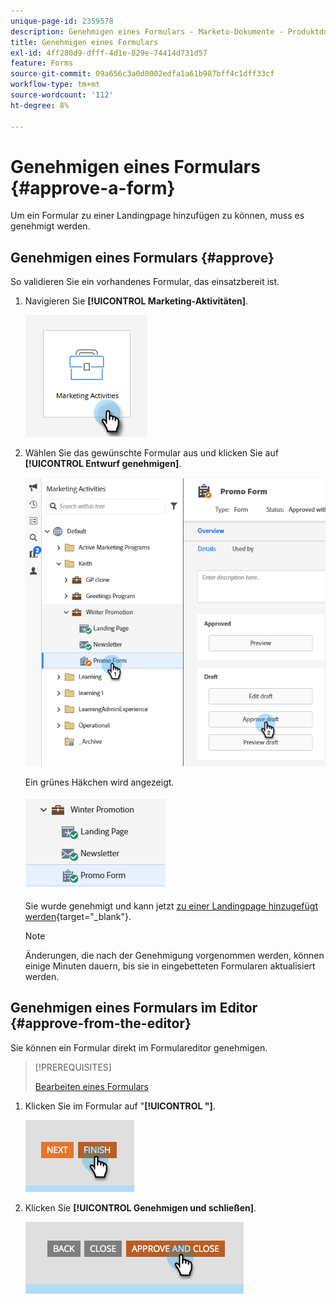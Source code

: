 ```yaml
---
unique-page-id: 2359578
description: Genehmigen eines Formulars - Marketo-Dokumente - Produktdokumentation
title: Genehmigen eines Formulars
exl-id: 4ff280d9-dfff-4d1e-829e-74414d731d57
feature: Forms
source-git-commit: 09a656c3a0d0002edfa1a61b987bff4c1dff33cf
workflow-type: tm+mt
source-wordcount: '112'
ht-degree: 8%

---
```


# Genehmigen eines Formulars {#approve-a-form}

Um ein Formular zu einer Landingpage hinzufügen zu können, muss es genehmigt werden.

## Genehmigen eines Formulars {#approve}

So validieren Sie ein vorhandenes Formular, das einsatzbereit ist.

1. Navigieren Sie **[!UICONTROL Marketing-Aktivitäten]**.

   ![](assets/approve-a-form-1.png)

1. Wählen Sie das gewünschte Formular aus und klicken Sie auf **[!UICONTROL Entwurf genehmigen]**.

   ![](assets/approve-a-form-2.png)

   Ein grünes Häkchen wird angezeigt.

   ![](assets/approve-a-form-3.png)

   Sie wurde genehmigt und kann jetzt [zu einer Landingpage hinzugefügt werden](/help/marketo/product-docs/demand-generation/landing-pages/understanding-landing-pages/approve-unapprove-or-delete-a-landing-page.md){target="_blank"}.

   >[!NOTE]
   >
   >Änderungen, die nach der Genehmigung vorgenommen werden, können einige Minuten dauern, bis sie in eingebetteten Formularen aktualisiert werden.

## Genehmigen eines Formulars im Editor {#approve-from-the-editor}

Sie können ein Formular direkt im Formulareditor genehmigen.

>[!PREREQUISITES]
>
>[Bearbeiten eines Formulars](/help/marketo/product-docs/demand-generation/forms/form-actions/edit-a-form.md)

1. Klicken Sie im Formular auf &quot;**[!UICONTROL &quot;]**.

   ![](assets/approve-a-form-4.png)

1. Klicken Sie **[!UICONTROL Genehmigen und schließen]**.

   ![](assets/approve-a-form-5.png)
